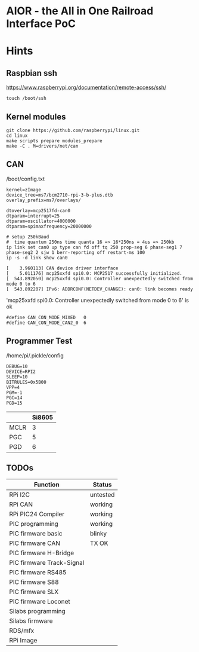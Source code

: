 AIOR - the All in One Railroad Interface PoC
============================================


Hints
=====

Raspbian ssh
------------
https://www.raspberrypi.org/documentation/remote-access/ssh/
```
touch /boot/ssh
```

Kernel modules
--------------
```
git clone https://github.com/raspberrypi/linux.git
cd linux
make scripts prepare modules_prepare
make -C . M=drivers/net/can
```

CAN
---
/boot/config.txt

```
kernel=zImage
device_tree=ms7/bcm2710-rpi-3-b-plus.dtb
overlay_prefix=ms7/overlays/

dtoverlay=mcp2517fd-can0
dtparam=interrupt=25
dtparam=oscillator=4000000
dtparam=spimaxfrequency=20000000
```

```
# setup 250kBaud
#  time quantum 250ns time quanta 16 => 16*250ns = 4us => 250kb
ip link set can0 up type can fd off tq 250 prop-seg 6 phase-seg1 7 phase-seg2 2 sjw 1 berr-reporting off restart-ms 100
ip -s -d link show can0
```

```
[    3.960113] CAN device driver interface
[    5.011176] mcp25xxfd spi0.0: MCP2517 successfully initialized.
[  543.892050] mcp25xxfd spi0.0: Controller unexpectedly switched from mode 0 to 6
[  543.892207] IPv6: ADDRCONF(NETDEV_CHANGE): can0: link becomes ready
```
'mcp25xxfd spi0.0: Controller unexpectedly switched from mode 0 to 6' is ok
```
#define CAN_CON_MODE_MIXED   0
#define CAN_CON_MODE_CAN2_0  6
```
Programmer Test
--------------

/home/pi/.pickle/config
```
DEBUG=10
DEVICE=RPI2
SLEEP=10
BITRULES=0x5B00
VPP=4
PGM=-1
PGC=14
PGD=15
```

|     |Si8605|
|-----|------|
|MCLR | 3    |
|PGC  | 5    |
|PGD  | 6    |

TODOs
-----

|Function                  | Status   |
|--------------------------|----------|
|RPi I2C                   | untested |
|RPi CAN                   | working  |
|RPi PIC24 Compiler        | working  |
|PIC programming           | working  |
|PIC firmware basic        | blinky   |
|PIC firmware CAN          | TX OK    |
|PIC firmware H-Bridge     |          |
|PIC firmware Track-Signal |          |
|PIC firmware RS485        |          |
|PIC firmware S88          |          |
|PIC firmware SLX          |          |
|PIC firmware Loconet      |          |
|Silabs programming        |          |
|Silabs firmware           |          |
|RDS/mfx                   |          |
|RPi Image                 |          |
